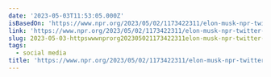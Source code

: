 ```yaml
---
date: '2023-05-03T11:53:05.000Z'
isBasedOn: 'https://www.npr.org/2023/05/02/1173422311/elon-musk-npr-twitter-reassign'
link: 'https://www.npr.org/2023/05/02/1173422311/elon-musk-npr-twitter-reassign'
slug: 2023-05-03-httpswwwnprorg202305021173422311elon-musk-npr-twitter-reassign
tags:
  - social media
title: 'https://www.npr.org/2023/05/02/1173422311/elon-musk-npr-twitter-reassign'
---
```


